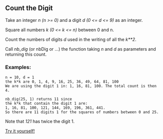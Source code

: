 ## Count the Digit

Take an integer *n (n >= 0)* and a digit *d (0 <= d <= 9)* as an integer.

Square all numbers *k (0 <= k <= n)* between 0 and n.

Count the numbers of digits *d* used in the writing of all the *k\*\*2*.

Call *nb_dig* (or nbDig or ...) the function taking *n* and *d* as parameters and returning this count.

### Examples:
```
n = 10, d = 1 
the k*k are 0, 1, 4, 9, 16, 25, 36, 49, 64, 81, 100
We are using the digit 1 in: 1, 16, 81, 100. The total count is then 4.

nb_dig(25, 1) returns 11 since
the k*k that contain the digit 1 are:
1, 16, 81, 100, 121, 144, 169, 196, 361, 441.
So there are 11 digits 1 for the squares of numbers between 0 and 25.
```

Note that *121* has twice the digit 1.

[Try it yourself!](https://www.codewars.com/kata/566fc12495810954b1000030)
